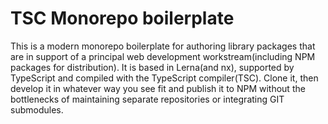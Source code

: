 # TSC Monorepo boilerplate

This is a modern monorepo boilerplate for authoring library packages that are in support of a principal web development workstream(including NPM packages for distribution). It is based in Lerna(and nx), supported by TypeScript and compiled with the TypeScript compiler(TSC). Clone it, then develop it in whatever way you see fit and publish it to NPM without the bottlenecks of maintaining separate repositories or integrating GIT submodules.
